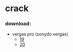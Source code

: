 # crack
### download:
- vergas pro (sonydo vergas)
  - <a href="//aritz331.github.io/dl/vegas19">19
  - <a href="//aritz331.github.io/dl/vegas20">20
